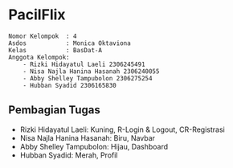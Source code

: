 # PacilFlix

```credential
Nomor Kelompok  : 4
Asdos           : Monica Oktaviona 
Kelas           : BasDat-A
Anggota Kelompok:
    - Rizki Hidayatul Laeli 2306245491
    - Nisa Najla Hanina Hasanah 2306240055
    - Abby Shelley Tampubolon 2306275254
    - Hubban Syadid 2306165830
```

## Pembagian Tugas
- Rizki Hidayatul Laeli: Kuning, R-Login & Logout, CR-Registrasi
- Nisa Najla Hanina Hasanah: Biru, Navbar
- Abby Shelley Tampubolon: Hijau, Dashboard
- Hubban Syadid: Merah, Profil